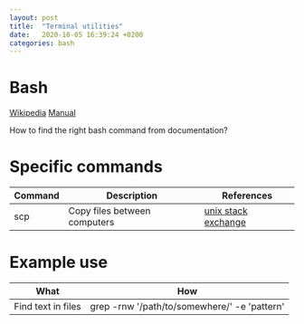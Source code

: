 ```yaml
---
layout: post
title:  "Terminal utilities"
date:   2020-10-05 16:39:24 +0200
categories: bash
---
```


# Bash

[Wikipedia][wiki]
[Manual][man]

How to find the right bash command from documentation?

# Specific commands

| Command  | Description                   | References                  |
| -------- | ----------------------------- | --------------------------- |
| scp      | Copy files between computers  | [unix stack exchange][unix] |


# Example use

| What | How |
|------|-----|
| Find text in files | grep -rnw '/path/to/somewhere/' -e 'pattern' |



[wiki]: https://en.wikipedia.org/wiki/Bash_(Unix_shell)
[man]: https://www.gnu.org/software/bash/
[unix]: https://unix.stackexchange.com/questions/188285/how-to-copy-a-file-from-a-remote-server-to-a-local-machine
